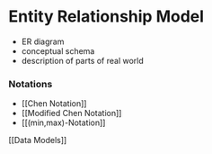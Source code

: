 # Entity Relationship Model
+ ER diagram
+ conceptual schema
+ description of parts of real world

### Notations
+ [[Chen Notation]]
+ [[Modified Chen Notation]]
+ [[(min,max)-Notation]]


[[Data Models]]